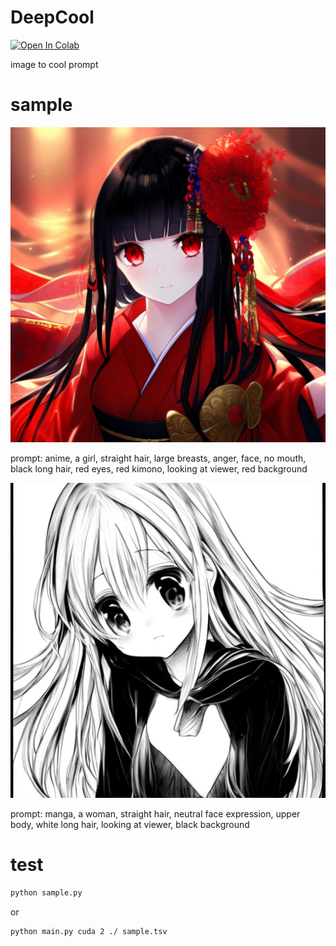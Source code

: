 # DeepCool
[![Open In Colab](https://colab.research.google.com/assets/colab-badge.svg)](https://colab.research.google.com/gist/alfredplpl/729f78163bc55e531cdebe801438f340/sample-code-for-deepcool.ipynb)

image to cool prompt

# sample
![anime](an%20anime%20girl.png)

prompt: anime, a girl, straight hair, large breasts, anger, face, no mouth, black long hair, red eyes, red kimono, looking at viewer, red background

![manga](a%20manga%20girl.png)

prompt: manga, a woman, straight hair, neutral face expression, upper body, white long hair, looking at viewer, black background

# test
```bash
python sample.py
```
or

```bash
python main.py cuda 2 ./ sample.tsv
```
